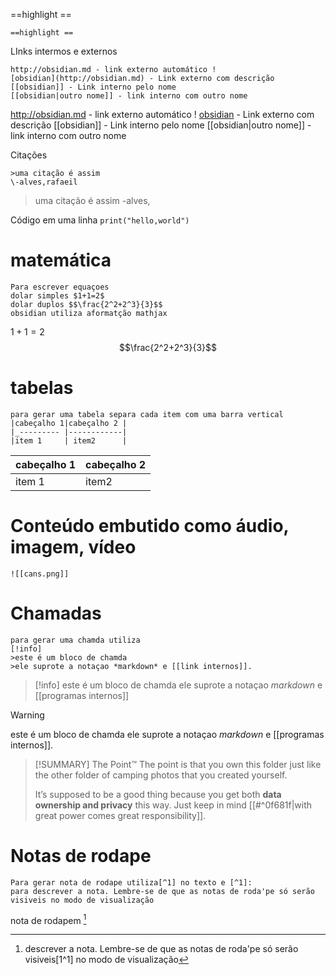 ==highlight ==

```
==highlight ==
```

LInks intermos e externos

```
http://obsidian.md - link externo automático !
[obsidian](http://obsidian.md) - Link externo com descrição
[[obsidian]] - Link interno pelo nome
[[obsidian|outro nome]] - link interno com outro nome
```
http://obsidian.md - link externo automático !
[obsidian](http://obsidian.md) - Link externo com descrição
[[obsidian]] - Link interno pelo nome
[[obsidian|outro nome]] - link interno com outro nome


Citações

```
>uma citação é assim
\-alves,rafaeil

```
>uma citação é assim
\-alves, 

Código em uma linha
`print("hello,world")`
# matemática
```
Para escrever equaçoes
dolar simples $1+1=2$
dolar duplos $$\frac{2^2+2^3}{3}$$
obsidian utiliza aformatção mathjax
```
$1+1=2$
$$\frac{2^2+2^3}{3}$$

# tabelas

```
para gerar uma tabela separa cada item com uma barra vertical
|cabeçalho 1|cabeçalho 2 |
|_--------- |------------|
|item 1     | item2      |
```

|cabeçalho 1 |cabeçalho 2 |
|-------------|------------|
|item 1     | item2      |

# Conteúdo embutido como áudio, imagem, vídeo

```
![[cans.png]]
```
# Chamadas

```
para gerar uma chamda utiliza
[!info]
>este é um bloco de chamda
>ele suprote a notaçao *markdown* e [[link internos]].

```

>[!info]
>este é um bloco de chamda
>ele suprote a notaçao *markdown* e [[programas internos]]

>[!warning]
>este é um bloco de chamda
>ele suprote a notaçao *markdown* e [[programas internos]].

> [!SUMMARY] The Point™
> The point is that you own this folder just like the other folder of camping photos that you created yourself.
> 
> It’s supposed to be a good thing because you get both **data ownership and privacy** this way. Just keep in mind [[#^0f681f|with great power comes great responsibility]].



# Notas de rodape

```
Para gerar nota de rodape utiliza[^1] no texto e [^1]:
para descrever a nota. Lembre-se de que as notas de roda'pe só serão visiveis no modo de visualização
```


nota de rodapem [^1]


[^1]: descrever a nota. Lembre-se de que as notas de roda'pe só serão visiveis[1^1] no modo de visualização





